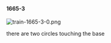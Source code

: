 #### 1665-3
![train-1665-3-0.png](https://github.com/lil-lab/nlvr/raw/master/nlvr/train/images/72/train-1665-3-0.png "train-1665-3-0.png")

there are two circles touching the base